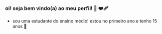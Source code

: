   ### oi! seja bem vindo(a) ao meu perfil! 🙌 ❤️‍🩹
  
* sou uma estudante do ensino médio! estou no primeiro ano e tenho 15 anos 👀

<!---
MACJSUN/MACJSUN is a ✨ special ✨ repository because its `README.md` (this file) appears on your GitHub profile.
You can click the Preview link to take a look at your changes.
--->

